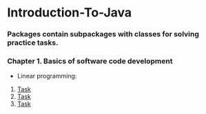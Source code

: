 # Introduction-To-Java

### Packages contain subpackages with classes for solving practice tasks.

### Chapter 1. Basics of software code development

- Linear programming:
1. [Task](https://github.com/IvanHayel/Introduction-To-Java/tree/master/linear_programs/task_1)
2. [Task](https://github.com/IvanHayel/Introduction-To-Java/tree/master/linear_programs/task_2)
3. [Task](https://github.com/IvanHayel/Introduction-To-Java/tree/master/linear_programs/task_3)
